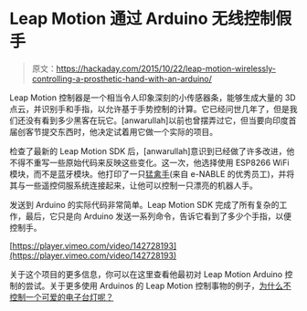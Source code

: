 # Leap Motion 通过 Arduino 无线控制假手

> 原文：<https://hackaday.com/2015/10/22/leap-motion-wirelessly-controlling-a-prosthetic-hand-with-an-arduino/>

Leap Motion 控制器是一个相当令人印象深刻的小传感器条，能够生成大量的 3D 点云，并识别手和手指，以允许基于手势控制的计算。它已经问世几年了，但是我们还没有看到多少黑客在玩它。[anwarullah]以前也曾摆弄过它，但当要向印度首届创客节提交东西时，他决定试着用它做一个实际的项目。

检查了最新的 Leap Motion SDK 后，[anwarullah]意识到已经做了许多改进，他不得不重写一些原始代码来反映这些变化。这一次，他选择使用 ESP8266 WiFi 模块，而不是蓝牙模块。他打印了一只[猛禽手](http://enablingthefuture.org/upper-limb-prosthetics/the-raptor-hand/)(来自 e-NABLE 的优秀员工)，并将其与一些遥控伺服系统连接起来，让他可以控制一只漂亮的机器人手。

发送到 Arduino 的实际代码非常简单。Leap Motion SDK 完成了所有复杂的工作，最后，它只是向 Arduino 发送一系列命令，告诉它看到了多少个手指，以便控制手。

[https://player.vimeo.com/video/142728193](https://player.vimeo.com/video/142728193)

关于这个项目的更多信息，你可以在这里查看他最初对 Leap Motion Arduino 控制的尝试。关于更多使用 Arduinos 的 Leap Motion 控制事物的例子，[为什么不控制一个可爱的电子台灯呢？](http://hackaday.com/2013/07/11/animating-a-lamp-with-the-leap-motion/)